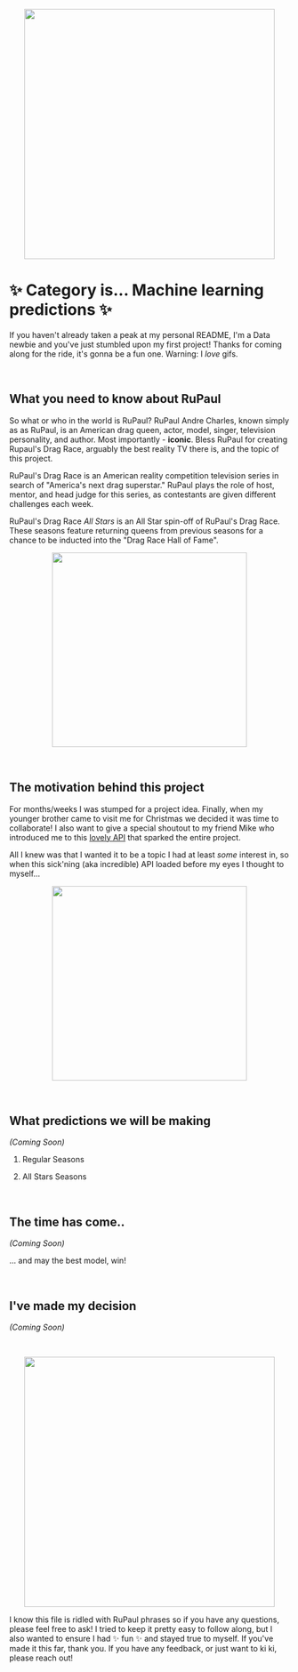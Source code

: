 <p align="center">
<img src="https://media.giphy.com/media/W1SYNTF2HmihUGnOWX/giphy.gif" width="450"/>
</p>

# ✨ Category is... Machine learning predictions ✨ 

If you haven't already taken a peak at my personal README, I'm a Data newbie and you've just stumbled upon my first project! Thanks for coming along for the ride, it's gonna be a fun one. Warning: I *love* gifs.

<br>

## What you need to know about RuPaul

So what or who in the world is RuPaul? RuPaul Andre Charles, known simply as as RuPaul, is an American drag queen, actor, model, singer, television personality, and author. Most importantly - **iconic**. Bless RuPaul for creating Rupaul's Drag Race, arguably the best reality TV there is, and the topic of this project.

RuPaul's Drag Race is an American reality competition television series in search of "America's next drag superstar." RuPaul plays the role of host, mentor, and head judge for this series, as contestants are given different challenges each week.

RuPaul's Drag Race *All Stars* is an All Star spin-off of RuPaul's Drag Race. These seasons feature returning queens from previous seasons for a chance to be inducted into the "Drag Race Hall of Fame".

<p align="center">
<img src="https://media.giphy.com/media/9PcxYDdotuaJmK65WC/giphy.gif" width="350"/>
</p>

<br>

## The motivation behind this project

For months/weeks I was stumped for a project idea. Finally, when my younger brother came to visit me for Christmas we decided it was time to collaborate! I also want to give a special shoutout to my friend Mike who introduced me to this [lovely API](https://drag-race-api.readme.io/docs) that sparked the entire project.

All I knew was that I wanted it to be a topic I had at least *some* interest in, so when this sick'ning (aka incredible) API loaded before my eyes I thought to myself...

<p align="center">
<img src="https://media.giphy.com/media/GNnCfB7qkC9x31P0V1/giphy.gif" width="350"/>
</p>

<br>

## What predictions we will be making
*(Coming Soon)*

1. Regular Seasons

2. All Stars Seasons

<br>

## The time has come..
*(Coming Soon)*

... and may the best model, win!

<br>

## I've made my decision
*(Coming Soon)*

<br>

<p align="center">
<img src="https://media.giphy.com/media/fQMzQ63o6CA77sSVet/giphy.gif" width="450"/>
</p>

I know this file is ridled with RuPaul phrases so if you have any questions, please feel free to ask! I tried to keep it pretty easy to follow along, but I also wanted to ensure I had ✨ fun ✨ and stayed true to myself. If you've made it this far, thank you. If you have any feedback, or just want to ki ki, please reach out!
